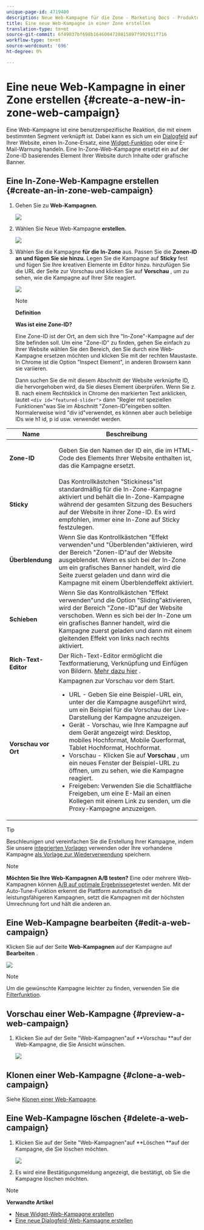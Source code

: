 ```yaml
---
unique-page-id: 4719400
description: Neue Web-Kampagne für die Zone - Marketing Docs - Produktdokumentation erstellen
title: Eine neue Web-Kampagne in einer Zone erstellen
translation-type: tm+mt
source-git-commit: 6f49037bf698b1646004720815897f992911f716
workflow-type: tm+mt
source-wordcount: '696'
ht-degree: 0%

---
```



# Eine neue Web-Kampagne in einer Zone erstellen {#create-a-new-in-zone-web-campaign}

Eine Web-Kampagne ist eine benutzerspezifische Reaktion, die mit einem bestimmten Segment verknüpft ist. Dabei kann es sich um ein [Dialogfeld](create-a-new-dialog-web-campaign.md) auf Ihrer Website, einen In-Zone-Ersatz, eine [Widget-Funktion](create-a-new-widget-web-campaign.md) oder eine E-Mail-Warnung handeln. Eine In-Zone-Web-Kampagne ersetzt ein auf der Zone-ID basierendes Element Ihrer Website durch Inhalte oder grafische Banner.

## Eine In-Zone-Web-Kampagne erstellen {#create-an-in-zone-web-campaign}

1. Gehen Sie zu **Web-Kampagnen**.

   ![](assets/image2016-8-18-15-3a54-3a21.png)

1. Wählen Sie Neue Web-Kampagne **erstellen.**

   ![](assets/create-new-web-campaign-hand.png)

1. Wählen Sie die Kampagne **für die In-Zone** aus. Passen Sie die **Zonen-ID an und fügen Sie sie hinzu.** Legen Sie die Kampagne auf **Sticky** fest und fügen Sie Ihre kreativen Elemente im Editor hinzu. hinzufügen Sie die URL der Seite zur Vorschau und klicken Sie auf **Vorschau** , um zu sehen, wie die Kampagne auf Ihrer Site reagiert.

   ![](assets/new-3-1.png)

   >[!NOTE]
   >
   >**Definition**
   >
   >
   >**Was ist eine Zone-ID?**
   >
   >
   >Eine Zone-ID ist der Ort, an dem sich Ihre &quot;In-Zone&quot;-Kampagne auf der Site befinden soll. Um eine &quot;Zone-ID&quot; zu finden, gehen Sie einfach zu Ihrer Website wählen Sie den Bereich, den Sie durch eine Web-Kampagne ersetzen möchten und klicken Sie mit der rechten Maustaste. In Chrome ist die Option &quot;Inspect Element&quot;, in anderen Browsern kann sie variieren.
   >
   >
   >Dann suchen Sie die mit diesem Abschnitt der Website verknüpfte ID, die hervorgehoben wird, da Sie dieses Element überprüfen. Wenn Sie z. B. nach einem Rechtsklick in Chrome den markierten Text anklicken, lautet `<div id="featured-slider">` dann &quot;Regler mit speziellen Funktionen&quot;was Sie im Abschnitt &quot;Zonen-ID&quot;eingeben sollten. Normalerweise wird &quot;div id&quot;verwendet, es können aber auch beliebige IDs wie h1 id, p id usw. verwendet werden.

<table> 
 <thead> 
  <tr> 
   <th colspan="1" rowspan="1">Name</th> 
   <th colspan="1" rowspan="1">Beschreibung</th> 
  </tr> 
 </thead> 
 <tbody> 
  <tr> 
   <td colspan="1" rowspan="1"><strong> Zone-ID </strong></td> 
   <td colspan="1" rowspan="1"><p>Geben Sie den Namen der ID ein, die im HTML-Code des Elements Ihrer Website enthalten ist, das die Kampagne ersetzt.</p></td> 
  </tr> 
  <tr> 
   <td colspan="1" rowspan="1"><p><strong> Sticky </strong></p></td> 
   <td colspan="1" rowspan="1">Das Kontrollkästchen "Stickiness"ist standardmäßig für die In-Zone-Kampagne aktiviert und behält die In-Zone-Kampagne während der gesamten Sitzung des Besuchers auf der Website in ihrer Zone-ID. Es wird empfohlen, immer eine In-Zone auf Sticky festzulegen.</td> 
  </tr> 
  <tr> 
   <td colspan="1" rowspan="1"><p><strong> Überblendung</strong> </p></td> 
   <td colspan="1" rowspan="1">Wenn Sie das Kontrollkästchen "Effekt verwenden"und "Überblenden"aktivieren, wird der Bereich "Zonen-ID"auf der Website ausgeblendet. Wenn es sich bei der In-Zone um ein grafisches Banner handelt, wird die Seite zuerst geladen und dann wird die Kampagne mit einem Überblendeffekt aktiviert.</td> 
  </tr> 
  <tr> 
   <td colspan="1"><strong>Schieben</strong></td> 
   <td colspan="1">Wenn Sie das Kontrollkästchen "Effekt verwenden"und die Option "Sliding"aktivieren, wird der Bereich "Zone-ID"auf der Website verschoben. Wenn es sich bei der In-Zone um ein grafisches Banner handelt, wird die Kampagne zuerst geladen und dann mit einem gleitenden Effekt von links nach rechts aktiviert.</td> 
  </tr> 
  <tr> 
   <td colspan="1"><strong> Rich-Text-Editor  </strong></td> 
   <td colspan="1">Der Rich-Text-Editor ermöglicht die Textformatierung, Verknüpfung und Einfügen von Bildern. <a href="using-the-web-personalization-rich-text-editor.md">Mehr dazu hier</a> .</td> 
  </tr> 
  <tr> 
   <td colspan="1"><strong> Vorschau vor Ort   </strong></td> 
   <td colspan="1">Kampagnen zur Vorschau vor dem Start. <br> 
    <ul> 
     <li> URL - Geben Sie eine Beispiel-URL ein, unter der die Kampagne ausgeführt wird, um ein Beispiel für die Vorschau der Live-Darstellung der Kampagne anzuzeigen.</li> 
     <li>Gerät - Vorschau, wie Ihre Kampagne auf dem Gerät angezeigt wird: Desktop, mobiles Hochformat, Mobile Querformat, Tablet Hochformat, Hochformat.</li> 
     <li> Vorschau - Klicken Sie auf <strong>Vorschau</strong> , um ein neues Fenster der Beispiel-URL zu öffnen, um zu sehen, wie die Kampagne reagiert.</li> 
     <li> Freigeben: Verwenden Sie die Schaltfläche Freigeben, um eine E-Mail an einen Kollegen mit einem Link zu senden, um die Proxy-Kampagne anzuzeigen.</li> 
    </ul></td> 
  </tr> 
 </tbody> 
</table>

>[!TIP]
>
>Beschleunigen und vereinfachen Sie die Erstellung Ihrer Kampagne, indem Sie unsere [integrierten Vorlagen](../../../product-docs/web-personalization/using-templates/using-templates-to-create-web-campaigns.md) verwenden oder Ihre vorhandene Kampagne [als Vorlage zur Wiederverwendung](../../../product-docs/web-personalization/using-templates/using-templates-to-create-web-campaigns.md) speichern.

>[!NOTE]
>
>**Möchten Sie Ihre Web-Kampagnen A/B testen?** Eine oder mehrere Web-Kampagnen können [A/B auf optimale Ergebnisse](ab-test-your-web-campaign.md)getestet werden. Mit der Auto-Tune-Funktion erkennt die Plattform automatisch die leistungsfähigeren Kampagnen, setzt die Kampagnen mit der höchsten Umrechnung fort und hält die anderen an.

## Eine Web-Kampagne bearbeiten {#edit-a-web-campaign}

Klicken Sie auf der Seite **Web-Kampagnen** auf der Kampagne auf **Bearbeiten** .

![](assets/in-zone-web-campaign-edit.png)

>[!NOTE]
>
>Um die gewünschte Kampagne leichter zu finden, verwenden Sie die [Filterfunktion](filter-web-campaigns.md).

## Vorschau einer Web-Kampagne {#preview-a-web-campaign}

1. Klicken Sie auf der Seite &quot;Web-Kampagnen&quot;auf **Vorschau **auf der Web-Kampagne, die Sie Ansicht wünschen.

   ![](assets/in-zone-web-campaign-preview.png)

## Klonen einer Web-Kampagne {#clone-a-web-campaign}

Siehe [Klonen einer Web-Kampagne](clone-a-web-campaign.md).

## Eine Web-Kampagne löschen {#delete-a-web-campaign}

1. Klicken Sie auf der Seite &quot;Web-Kampagnen&quot;auf **Löschen **auf der Kampagne, die Sie löschen möchten.

   ![](assets/in-zone-web-campaign-delete.png)

1. Es wird eine Bestätigungsmeldung angezeigt, die bestätigt, ob Sie die Kampagne löschen möchten.

>[!NOTE]
>
>**Verwandte Artikel**
>
>* [Neue Widget-Web-Kampagne erstellen](create-a-new-widget-web-campaign.md)
>* [Eine neue Dialogfeld-Web-Kampagne erstellen](create-a-new-dialog-web-campaign.md)

